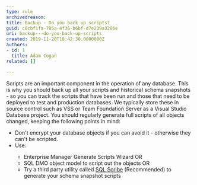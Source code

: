```yaml
---
type: rule
archivedreason: 
title: Backup - Do you back up scripts?
guid: c0cbf1fa-785a-4f36-b6bf-d7e239a3286e
uri: backup---do-you-back-up-scripts
created: 2019-11-20T18:42:30.0000000Z
authors:
- id: 1
  title: Adam Cogan
related: []

---
```



<p>Scripts are an important component in the operation of any database. This is why you should back up all your scripts and historical schema snapshots - so you can track the scripts that have been run and those that need to be deployed to test and production databases. We typically store these in source control such as VSS or Team Foundation Server as a Visual Studio Database project. You should regularly generate full scripts of all objects changed, keeping the following points in mind&#58;</p><ul><li>Don't encrypt your database objects if you can avoid it - otherwise they can't be scripted.</li><li>Use&#58;<br></li><ul><li>Enterprise Manager Generate Scripts Wizard OR​<br></li><li>SQL DMO object model to script out the objects OR<br></li><li>Try a third party utility called&#160;<a href="https&#58;//www.ssw.com.au/ssw/Standards/DeveloperGeneral/SQLservertools.aspx#SqlScribe">SQL Scribe</a>&#160;(Recommended) to generate your schema snapshot scripts<br></li></ul></ul>
<br><excerpt class='endintro'></excerpt><br>




